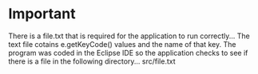 # Important
There is a file.txt that is required for the application to run correctly... The text file cotains e.getKeyCode() values and the name of that key. The program was coded in the Eclipse IDE so the application checks to see if there is a file in the following directory... src/file.txt
